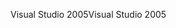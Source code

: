 <span data-ttu-id="a0b14-101">Visual Studio 2005</span><span class="sxs-lookup"><span data-stu-id="a0b14-101">Visual Studio 2005</span></span>